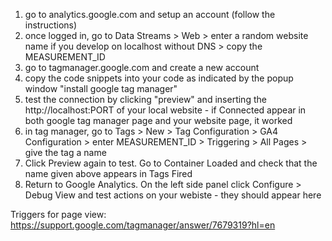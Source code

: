 1. go to analytics.google.com and setup an account (follow the instructions)
2. once logged in, go to Data Streams > Web > enter a random website name if you develop on localhost without DNS > copy the MEASUREMENT_ID
3. go to tagmanager.google.com and create a new account
4. copy the code snippets into your code as indicated by the popup window "install google tag manager"
5. test the connection by clicking "preview" and inserting the http://localhost:PORT of your local website - if Connected appear in both google tag manager page and your website page, it worked
6. in tag manager, go to Tags > New > Tag Configuration > GA4 Configuration > enter MEASUREMENT_ID > Triggering > All Pages > give the tag a name
7. Click Preview again to test. Go to Container Loaded and check that the name given above appears in Tags Fired
8. Return to Google Analytics. On the left side panel click Configure > Debug View and test actions on your webiste - they should appear here

Triggers for page view: https://support.google.com/tagmanager/answer/7679319?hl=en
